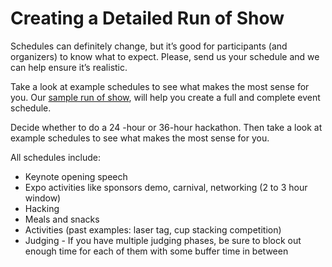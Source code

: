 # Creating a Detailed Run of Show

Schedules can definitely change, but it’s good for participants \(and organizers\) to know what to expect. Please, send us your schedule and we can help ensure it’s realistic.

Take a look at example schedules to see what makes the most sense for you. Our [sample run of show](https://docs.google.com/spreadsheets/d/1e2B4-AYUU3Y0xFmiTGLYfRosP2IdXxF1Ud5GvGh-6cE/edit?usp=sharing), will help you create a full and complete event schedule.

Decide whether to do a 24 -hour or 36-hour hackathon. Then take a look at example schedules to see what makes the most sense for you.

All schedules include:

* Keynote opening speech
* Expo activities like sponsors demo, carnival, networking \(2 to 3 hour window\)
* Hacking
* Meals and snacks
* Activities \(past examples: laser tag, cup stacking competition\)
* Judging - If you have multiple judging phases, be sure to block out enough time for each of them with some buffer time in between

